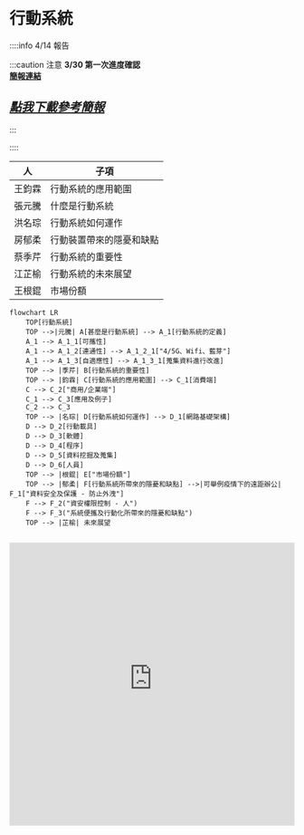 # 行動系統

::::info 
4/14 報告  

:::caution 注意
**3/30 第一次進度確認**  
[**簡報連結**](https://liveyuntechedu-my.sharepoint.com/:p:/g/personal/b11123021_live_yuntech_edu_tw/EWdZ5XfyYm5IqncFxReMgRgB85n1Qa31OQPrWsab4fSr_g?e=3uCMtZ)
## [_**點我下載參考簡報**_](ppt.pptx)
:::

::::

| 人 | 子項 |
|---|---|
| 王鈞霖 | 行動系統的應用範圍 |
| 張元騰 | 什麼是行動系統 |
| 洪名琮 | 行動系統如何運作 |
| 房郁柔 | 行動裝置帶來的隱憂和缺點 |
| 蔡季芹 | 行動系統的重要性 |
| 江芷榆 | 行動系統的未來展望 |
| 王根錕 | 市場份額 |



```mermaid
flowchart LR
    TOP[行動系統] 
    TOP -->|元騰| A[甚麼是行動系統] --> A_1[行動系統的定義] 
    A_1 --> A_1_1[可攜性]
    A_1 --> A_1_2[連通性] --> A_1_2_1["4/5G、Wifi、藍芽"]
    A_1 --> A_1_3[自適應性] --> A_1_3_1[蒐集資料進行改進]
    TOP --> |季芹| B[行動系統的重要性]
    TOP --> |鈞霖| C[行動系統的應用範圍] --> C_1[消費端]
    C --> C_2["商用/企業端"] 
    C_1 --> C_3[應用及例子]
    C_2 --> C_3
    TOP --> |名琮| D[行動系統如何運作] --> D_1[網路基礎架構]
    D --> D_2[行動載具] 
    D --> D_3[軟體]
    D --> D_4[程序]
    D --> D_5[資料挖掘及蒐集]
    D --> D_6[人員]
    TOP --> |根錕| E["市場份額"]
    TOP --> |郁柔| F[行動系統所帶來的隱憂和缺點] -->|可舉例疫情下的遠距辦公| F_1["資料安全及保護 - 防止外洩"]
    F --> F_2("資安權限控制 - 人") 
    F --> F_3("系統便攜及行動化所帶來的隱憂和缺點")
    TOP --> |芷榆| 未來展望
  
```

<iframe
  src="https://liveyuntechedu-my.sharepoint.com/personal/b11123021_live_yuntech_edu_tw/_layouts/15/Doc.aspx?sourcedoc={77e55967-62f2-486e-aa77-05c5178c8118}&action=embedview&wdAr=1.7777777777777777"
  width="100%"
  height="500px"
  frameBorder={0}
>
  這是 &lt;a target="_blank"
  href="https://office.com/webapps"&gt;Office&lt;/a&gt; 提供的內嵌 &lt;a
  target="_blank" href="https://office.com"&gt;Microsoft Office&lt;/a&gt; 簡報。
</iframe>
